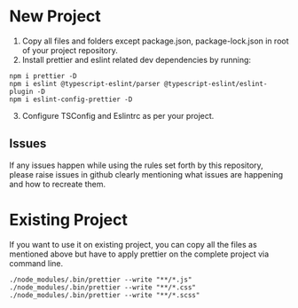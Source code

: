 # New Project

1. Copy all files and folders except package.json, package-lock.json in root of your project repository.
2. Install prettier and eslint related dev dependencies by running:

```shell
npm i prettier -D
npm i eslint @typescript-eslint/parser @typescript-eslint/eslint-plugin -D
npm i eslint-config-prettier -D

```

3. Configure TSConfig and Eslintrc as per your project.

## Issues

If any issues happen while using the rules set forth by this repository, please raise issues in github clearly mentioning what issues are happening and how to recreate them.

# Existing Project

If you want to use it on existing project, you can copy all the files as mentioned above but have to apply prettier on the complete project via command line.

```shell
./node_modules/.bin/prettier --write "**/*.js"
./node_modules/.bin/prettier --write "**/*.css"
./node_modules/.bin/prettier --write "**/*.scss"
```
